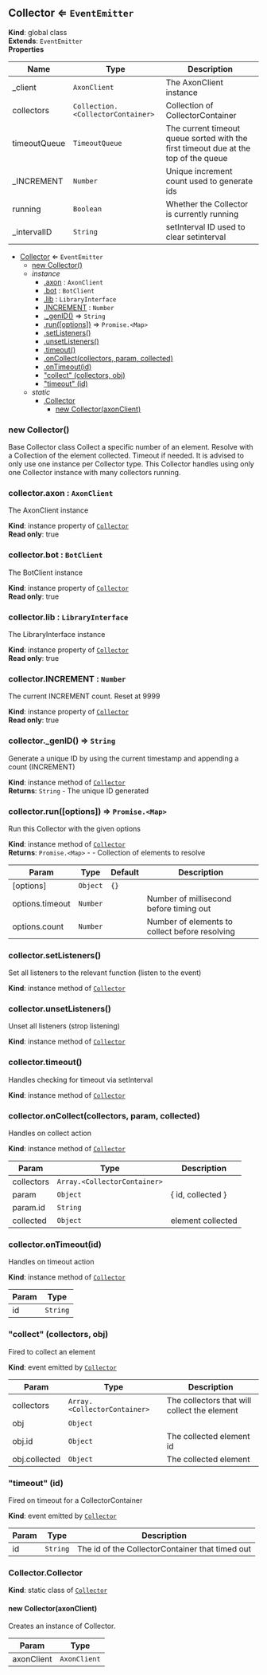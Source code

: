 <a name="Collector"></a>

## Collector ⇐ <code>EventEmitter</code>
**Kind**: global class  
**Extends**: <code>EventEmitter</code>  
**Properties**

| Name | Type | Description |
| --- | --- | --- |
| _client | <code>AxonClient</code> | The AxonClient instance |
| collectors | <code>Collection.&lt;CollectorContainer&gt;</code> | Collection of CollectorContainer |
| timeoutQueue | <code>TimeoutQueue</code> | The current timeout queue sorted with the first timeout due at the top of the queue |
| _INCREMENT | <code>Number</code> | Unique increment count used to generate ids |
| running | <code>Boolean</code> | Whether the Collector is currently running |
| _intervalID | <code>String</code> | setInterval ID used to clear setinterval |


* [Collector](#Collector) ⇐ <code>EventEmitter</code>
    * [new Collector()](#new_Collector_new)
    * _instance_
        * [.axon](#Collector+axon) : <code>AxonClient</code>
        * [.bot](#Collector+bot) : <code>BotClient</code>
        * [.lib](#Collector+lib) : <code>LibraryInterface</code>
        * [.INCREMENT](#Collector+INCREMENT) : <code>Number</code>
        * [._genID()](#Collector+_genID) ⇒ <code>String</code>
        * [.run([options])](#Collector+run) ⇒ <code>Promise.&lt;Map&gt;</code>
        * [.setListeners()](#Collector+setListeners)
        * [.unsetListeners()](#Collector+unsetListeners)
        * [.timeout()](#Collector+timeout)
        * [.onCollect(collectors, param, collected)](#Collector+onCollect)
        * [.onTimeout(id)](#Collector+onTimeout)
        * ["collect" (collectors, obj)](#Collector+event_collect)
        * ["timeout" (id)](#Collector+event_timeout)
    * _static_
        * [.Collector](#Collector.Collector)
            * [new Collector(axonClient)](#new_Collector.Collector_new)

<a name="new_Collector_new"></a>

### new Collector()
Base Collector class
Collect a specific number of an element.
Resolve with a Collection of the element collected.
Timeout if needed.
It is advised to only use one instance per Collector type.
This Collector handles using only one Collector instance with many collectors running.

<a name="Collector+axon"></a>

### collector.axon : <code>AxonClient</code>
The AxonClient instance

**Kind**: instance property of [<code>Collector</code>](#Collector)  
**Read only**: true  
<a name="Collector+bot"></a>

### collector.bot : <code>BotClient</code>
The BotClient instance

**Kind**: instance property of [<code>Collector</code>](#Collector)  
**Read only**: true  
<a name="Collector+lib"></a>

### collector.lib : <code>LibraryInterface</code>
The LibraryInterface instance

**Kind**: instance property of [<code>Collector</code>](#Collector)  
**Read only**: true  
<a name="Collector+INCREMENT"></a>

### collector.INCREMENT : <code>Number</code>
The current INCREMENT count.
Reset at 9999

**Kind**: instance property of [<code>Collector</code>](#Collector)  
**Read only**: true  
<a name="Collector+_genID"></a>

### collector.\_genID() ⇒ <code>String</code>
Generate a unique ID by using the current timestamp and appending a count (INCREMENT)

**Kind**: instance method of [<code>Collector</code>](#Collector)  
**Returns**: <code>String</code> - The unique ID generated  
<a name="Collector+run"></a>

### collector.run([options]) ⇒ <code>Promise.&lt;Map&gt;</code>
Run this Collector with the given options

**Kind**: instance method of [<code>Collector</code>](#Collector)  
**Returns**: <code>Promise.&lt;Map&gt;</code> - - Collection of elements to resolve  

| Param | Type | Default | Description |
| --- | --- | --- | --- |
| [options] | <code>Object</code> | <code>{}</code> |  |
| options.timeout | <code>Number</code> |  | Number of millisecond before timing out |
| options.count | <code>Number</code> |  | Number of elements to collect before resolving |

<a name="Collector+setListeners"></a>

### collector.setListeners()
Set all listeners to the relevant function (listen to the event)

**Kind**: instance method of [<code>Collector</code>](#Collector)  
<a name="Collector+unsetListeners"></a>

### collector.unsetListeners()
Unset all listeners (strop listening)

**Kind**: instance method of [<code>Collector</code>](#Collector)  
<a name="Collector+timeout"></a>

### collector.timeout()
Handles checking for timeout via setInterval

**Kind**: instance method of [<code>Collector</code>](#Collector)  
<a name="Collector+onCollect"></a>

### collector.onCollect(collectors, param, collected)
Handles on collect action

**Kind**: instance method of [<code>Collector</code>](#Collector)  

| Param | Type | Description |
| --- | --- | --- |
| collectors | <code>Array.&lt;CollectorContainer&gt;</code> |  |
| param | <code>Object</code> | { id, collected } |
| param.id | <code>String</code> |  |
| collected | <code>Object</code> | element collected |

<a name="Collector+onTimeout"></a>

### collector.onTimeout(id)
Handles on timeout action

**Kind**: instance method of [<code>Collector</code>](#Collector)  

| Param | Type |
| --- | --- |
| id | <code>String</code> | 

<a name="Collector+event_collect"></a>

### "collect" (collectors, obj)
Fired to collect an element

**Kind**: event emitted by [<code>Collector</code>](#Collector)  

| Param | Type | Description |
| --- | --- | --- |
| collectors | <code>Array.&lt;CollectorContainer&gt;</code> | The collectors that will collect the element |
| obj | <code>Object</code> |  |
| obj.id | <code>Object</code> | The collected element id |
| obj.collected | <code>Object</code> | The collected element |

<a name="Collector+event_timeout"></a>

### "timeout" (id)
Fired on timeout for a CollectorContainer

**Kind**: event emitted by [<code>Collector</code>](#Collector)  

| Param | Type | Description |
| --- | --- | --- |
| id | <code>String</code> | The id of the CollectorContainer that timed out |

<a name="Collector.Collector"></a>

### Collector.Collector
**Kind**: static class of [<code>Collector</code>](#Collector)  
<a name="new_Collector.Collector_new"></a>

#### new Collector(axonClient)
Creates an instance of Collector.


| Param | Type |
| --- | --- |
| axonClient | <code>AxonClient</code> | 

